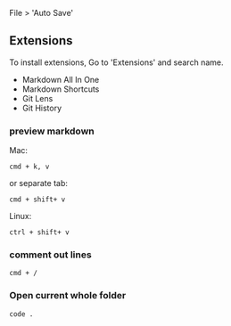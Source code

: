File > 'Auto Save'

## Extensions

To install extensions, Go to 'Extensions' and search name.

- Markdown All In One
- Markdown Shortcuts
- Git Lens
- Git History


### preview markdown

Mac:

```
cmd + k, v
```

or separate tab:

```
cmd + shift+ v
```

Linux:

```
ctrl + shift+ v
```

### comment out lines

```
cmd + /
```

### Open current whole folder

```
code .
```
